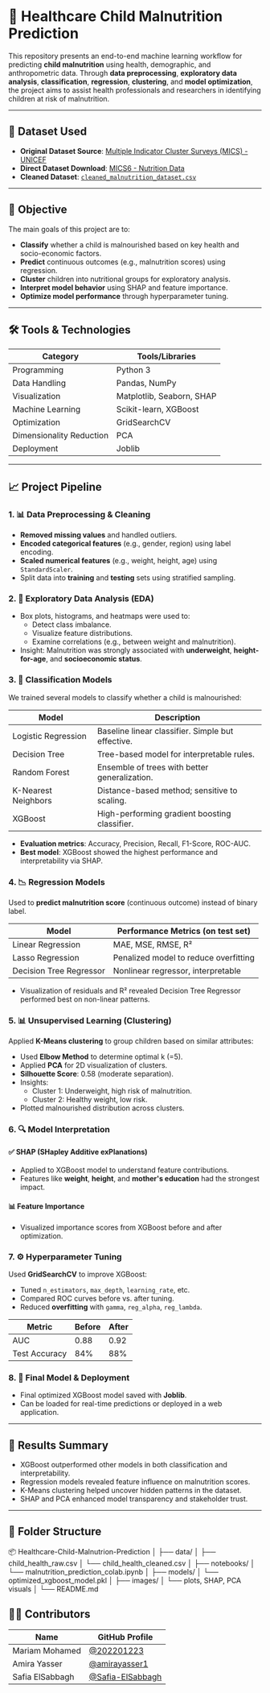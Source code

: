 # 🏥 Healthcare Child Malnutrition Prediction

This repository presents an end-to-end machine learning workflow for predicting **child malnutrition** using health, demographic, and anthropometric data. Through **data preprocessing**, **exploratory data analysis**, **classification**, **regression**, **clustering**, and **model optimization**, the project aims to assist health professionals and researchers in identifying children at risk of malnutrition.

---

## 📁 Dataset Used

- **Original Dataset Source**: [Multiple Indicator Cluster Surveys (MICS) - UNICEF](https://mics.unicef.org/surveys)
- **Direct Dataset Download**: [MICS6 - Nutrition Data](https://mics.unicef.org/surveys?round=mics6)
- **Cleaned Dataset**: [`cleaned_malnutrition_dataset.csv`](./data/cleaned_malnutrition_dataset.csv)

---

## 🎯 Objective

The main goals of this project are to:
- **Classify** whether a child is malnourished based on key health and socio-economic factors.
- **Predict** continuous outcomes (e.g., malnutrition scores) using regression.
- **Cluster** children into nutritional groups for exploratory analysis.
- **Interpret model behavior** using SHAP and feature importance.
- **Optimize model performance** through hyperparameter tuning.

---

## 🛠️ Tools & Technologies

| Category | Tools/Libraries |
|---------|-----------------|
| Programming | Python 3 |
| Data Handling | Pandas, NumPy |
| Visualization | Matplotlib, Seaborn, SHAP |
| Machine Learning | Scikit-learn, XGBoost |
| Optimization | GridSearchCV |
| Dimensionality Reduction | PCA |
| Deployment | Joblib |

---

## 📈 Project Pipeline

### 1. 📊 Data Preprocessing & Cleaning

- **Removed missing values** and handled outliers.
- **Encoded categorical features** (e.g., gender, region) using label encoding.
- **Scaled numerical features** (e.g., weight, height, age) using `StandardScaler`.
- Split data into **training** and **testing** sets using stratified sampling.

### 2. 🔎 Exploratory Data Analysis (EDA)

- Box plots, histograms, and heatmaps were used to:
  - Detect class imbalance.
  - Visualize feature distributions.
  - Examine correlations (e.g., between weight and malnutrition).
- Insight: Malnutrition was strongly associated with **underweight**, **height-for-age**, and **socioeconomic status**.

### 3. 🤖 Classification Models

We trained several models to classify whether a child is malnourished:

| Model | Description |
|-------|-------------|
| Logistic Regression | Baseline linear classifier. Simple but effective. |
| Decision Tree | Tree-based model for interpretable rules. |
| Random Forest | Ensemble of trees with better generalization. |
| K-Nearest Neighbors | Distance-based method; sensitive to scaling. |
| XGBoost | High-performing gradient boosting classifier. |

- **Evaluation metrics**: Accuracy, Precision, Recall, F1-Score, ROC-AUC.
- **Best model**: XGBoost showed the highest performance and interpretability via SHAP.

### 4. 📉 Regression Models

Used to **predict malnutrition score** (continuous outcome) instead of binary label.

| Model | Performance Metrics (on test set) |
|-------|-----------------------------------|
| Linear Regression | MAE, MSE, RMSE, R² |
| Lasso Regression | Penalized model to reduce overfitting |
| Decision Tree Regressor | Nonlinear regressor, interpretable |

- Visualization of residuals and R² revealed Decision Tree Regressor performed best on non-linear patterns.

### 5. 📊 Unsupervised Learning (Clustering)

Applied **K-Means clustering** to group children based on similar attributes:

- Used **Elbow Method** to determine optimal k (=5).
- Applied **PCA** for 2D visualization of clusters.
- **Silhouette Score**: 0.58 (moderate separation).
- Insights:
  - Cluster 1: Underweight, high risk of malnutrition.
  - Cluster 2: Healthy weight, low risk.
- Plotted malnourished distribution across clusters.

### 6. 🔍 Model Interpretation

#### ✅ SHAP (SHapley Additive exPlanations)
- Applied to XGBoost model to understand feature contributions.
- Features like **weight**, **height**, and **mother's education** had the strongest impact.

#### 📊 Feature Importance
- Visualized importance scores from XGBoost before and after optimization.

### 7. ⚙️ Hyperparameter Tuning

Used **GridSearchCV** to improve XGBoost:

- Tuned `n_estimators`, `max_depth`, `learning_rate`, etc.
- Compared ROC curves before vs. after tuning.
- Reduced **overfitting** with `gamma`, `reg_alpha`, `reg_lambda`.

| Metric | Before | After |
|--------|--------|-------|
| AUC | 0.88 | 0.92 |
| Test Accuracy | 84% | 88% |

### 8. 🧠 Final Model & Deployment

- Final optimized XGBoost model saved with **Joblib**.
- Can be loaded for real-time predictions or deployed in a web application.

---

## 📌 Results Summary

- XGBoost outperformed other models in both classification and interpretability.
- Regression models revealed feature influence on malnutrition scores.
- K-Means clustering helped uncover hidden patterns in the dataset.
- SHAP and PCA enhanced model transparency and stakeholder trust.

---

## 📁 Folder Structure
📦 Healthcare-Child-Malnutrion-Prediction
│
├── data/
│ ├── child_health_raw.csv
│ └── child_health_cleaned.csv
│
├── notebooks/
│ └── malnutrition_prediction_colab.ipynb
│
├── models/
│ └── optimized_xgboost_model.pkl
│
├── images/
│ └── plots, SHAP, PCA visuals
│
└── README.md

## 👨‍💻 Contributors

| Name | GitHub Profile |
|------|----------------|
| Mariam Mohamed | [@202201223](https://github.com/202201223) |
| Amira Yasser | [@amirayasser1](https://github.com/amirayasser1) |
| Safia ElSabbagh | [@Safia-ElSabbagh](https://github.com/Safia-ElSabbagh) |

